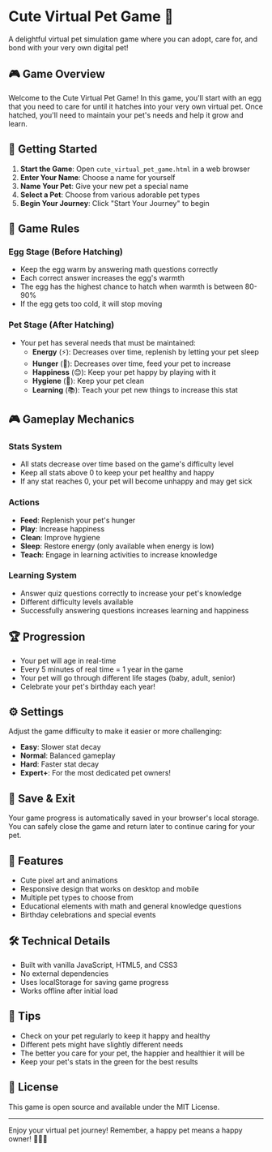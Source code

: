 # Cute Virtual Pet Game 🐾

A delightful virtual pet simulation game where you can adopt, care for, and bond with your very own digital pet!

## 🎮 Game Overview

Welcome to the Cute Virtual Pet Game! In this game, you'll start with an egg that you need to care for until it hatches into your very own virtual pet. Once hatched, you'll need to maintain your pet's needs and help it grow and learn.

## 🥚 Getting Started

1. **Start the Game**: Open `cute_virtual_pet_game.html` in a web browser
2. **Enter Your Name**: Choose a name for yourself
3. **Name Your Pet**: Give your new pet a special name
4. **Select a Pet**: Choose from various adorable pet types
5. **Begin Your Journey**: Click "Start Your Journey" to begin

## 🎯 Game Rules

### Egg Stage (Before Hatching)
- Keep the egg warm by answering math questions correctly
- Each correct answer increases the egg's warmth
- The egg has the highest chance to hatch when warmth is between 80-90%
- If the egg gets too cold, it will stop moving

### Pet Stage (After Hatching)
- Your pet has several needs that must be maintained:
  - **Energy** (⚡): Decreases over time, replenish by letting your pet sleep
  - **Hunger** (🍎): Decreases over time, feed your pet to increase
  - **Happiness** (😊): Keep your pet happy by playing with it
  - **Hygiene** (🛁): Keep your pet clean
  - **Learning** (📚): Teach your pet new things to increase this stat

## 🎮 Gameplay Mechanics

### Stats System
- All stats decrease over time based on the game's difficulty level
- Keep all stats above 0 to keep your pet healthy and happy
- If any stat reaches 0, your pet will become unhappy and may get sick

### Actions
- **Feed**: Replenish your pet's hunger
- **Play**: Increase happiness
- **Clean**: Improve hygiene
- **Sleep**: Restore energy (only available when energy is low)
- **Teach**: Engage in learning activities to increase knowledge

### Learning System
- Answer quiz questions correctly to increase your pet's knowledge
- Different difficulty levels available
- Successfully answering questions increases learning and happiness

## 🏆 Progression

- Your pet will age in real-time
- Every 5 minutes of real time = 1 year in the game
- Your pet will go through different life stages (baby, adult, senior)
- Celebrate your pet's birthday each year!

## ⚙️ Settings

Adjust the game difficulty to make it easier or more challenging:
- **Easy**: Slower stat decay
- **Normal**: Balanced gameplay
- **Hard**: Faster stat decay
- **Expert+**: For the most dedicated pet owners!

## 💾 Save & Exit

Your game progress is automatically saved in your browser's local storage. You can safely close the game and return later to continue caring for your pet.

## 🎨 Features

- Cute pixel art and animations
- Responsive design that works on desktop and mobile
- Multiple pet types to choose from
- Educational elements with math and general knowledge questions
- Birthday celebrations and special events

## 🛠️ Technical Details

- Built with vanilla JavaScript, HTML5, and CSS3
- No external dependencies
- Uses localStorage for saving game progress
- Works offline after initial load

## 📝 Tips

- Check on your pet regularly to keep it happy and healthy
- Different pets might have slightly different needs
- The better you care for your pet, the happier and healthier it will be
- Keep your pet's stats in the green for the best results

## 📜 License

This game is open source and available under the MIT License.

---

Enjoy your virtual pet journey! Remember, a happy pet means a happy owner! 🐶🐱🐰
